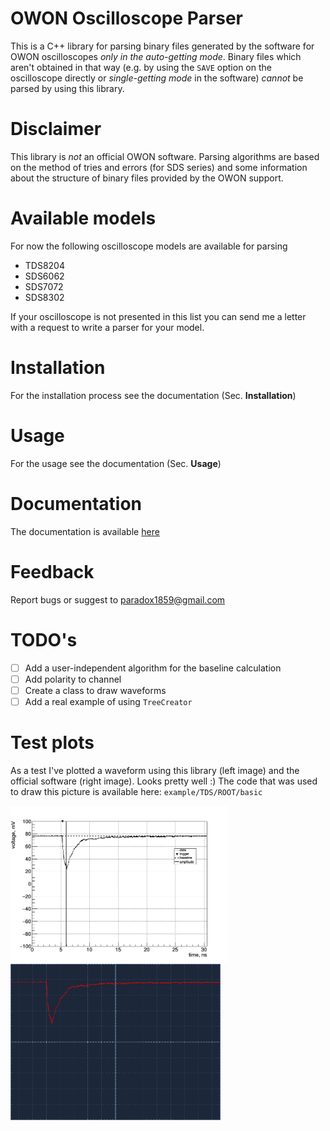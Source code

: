 # OWON Oscilloscope Parser
This is a C++ library for parsing binary files generated by the software for OWON oscilloscopes *only in the auto-getting mode*. Binary files which aren't obtained in that way (e.g. by using the `SAVE` option on the oscilloscope directly or *single-getting mode* in the software) *cannot* be parsed by using this library.

# Disclaimer
This library is *not* an official OWON software. Parsing algorithms are based on the method of tries and errors (for SDS series) and some information about the structure of binary files provided by the OWON support.

# Available models
For now the following oscilloscope models are available for parsing

  * TDS8204
  * SDS6062
  * SDS7072
  * SDS8302

If your oscilloscope is not presented in this list you can send me a letter with a request
to write a parser for your model.

# Installation
For the installation process see the documentation (Sec. **Installation**)

# Usage
For the usage see the documentation (Sec. **Usage**)

# Documentation
The documentation is available [here](https://github.com/LRDPRDX/OWON-Oscilloscope-Parser/blob/master/doc/users_guide.pdf)

# Feedback
Report bugs or suggest to paradox1859@gmail.com

# TODO's
- [ ] Add a user-independent algorithm for the baseline calculation
- [ ] Add polarity to channel
- [ ] Create a class to draw waveforms
- [ ] Add a real example of using `TreeCreator` 

# Test plots
As a test I've plotted a waveform using this library (left image) and the official software (right image). Looks pretty well :)
The code that was used to draw this picture is available here: `example/TDS/ROOT/basic`
<p float="left">
  <img src="example/TDS/pictures/csi_tl_parser.PNG" height="250">
  <img src="example/TDS/pictures/csi_tl_soft.png" height="250">
</p>
